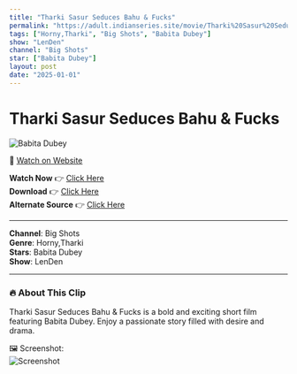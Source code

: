 ```yaml
---
title: "Tharki Sasur Seduces Bahu & Fucks"
permalink: "https://adult.indianseries.site/movie/Tharki%20Sasur%20Seduces%20Bahu%20%26%20Fucks"
tags: ["Horny,Tharki", "Big Shots", "Babita Dubey"]
show: "LenDen"
channel: "Big Shots"
star: ["Babita Dubey"]
layout: post
date: "2025-01-01"
---
```


# Tharki Sasur Seduces Bahu & Fucks

![Babita Dubey](https://shorts.desisins.com/wp-content/uploads/2024/09/LenDen-Tharki-Sasur-DesiSins.com_.jpg)

🔗 [Watch on Website](https://adult.indianseries.site/movie/Tharki%20Sasur%20Seduces%20Bahu%20%26%20Fucks)

**Watch Now** 👉 [Click Here](https://adult.indianseries.site/movie/Tharki%20Sasur%20Seduces%20Bahu%20%26%20Fucks)  
**Download** 👉 [Click Here](https://adult.indianseries.site/movie/Tharki%20Sasur%20Seduces%20Bahu%20%26%20Fucks)  
**Alternate Source** 👉 [Click Here](https://adult.indianseries.site/movie/Tharki%20Sasur%20Seduces%20Bahu%20%26%20Fucks)

---

**Channel**: Big Shots  
**Genre**: Horny,Tharki  
**Stars**: Babita Dubey  
**Show**: LenDen

---

### 🔥 About This Clip

Tharki Sasur Seduces Bahu & Fucks is a bold and exciting short film featuring Babita Dubey. Enjoy a passionate story filled with desire and drama.
 
🖼️ Screenshot:  
![Screenshot](https://shorts.desisins.com/wp-content/uploads/2024/09/LenDen-Tharki-Sasur-DesiSins.com_.jpg)
